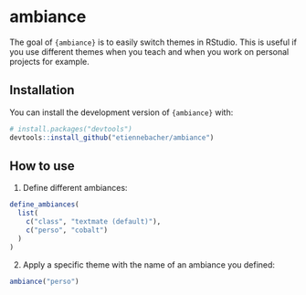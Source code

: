 
# ambiance

<!-- badges: start -->
<!-- badges: end -->

The goal of `{ambiance}` is to easily switch themes in RStudio. This is useful if you use different themes when you teach and when you work on personal projects for example.

## Installation

You can install the development version of `{ambiance}` with:

``` r
# install.packages("devtools")
devtools::install_github("etiennebacher/ambiance")
```

## How to use

1. Define different ambiances:

```r
define_ambiances(
  list(
    c("class", "textmate (default)"), 
    c("perso", "cobalt")
  )
)
```

2. Apply a specific theme with the name of an ambiance you defined:

```r
ambiance("perso")
```
